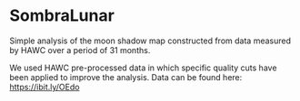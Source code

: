 # SombraLunar

Simple analysis of the moon shadow map constructed from data measured by HAWC over a period of 31 months. 

We used HAWC pre-processed data in which specific quality cuts have been applied to improve the analysis.
Data can be found here: https://ibit.ly/OEdo
